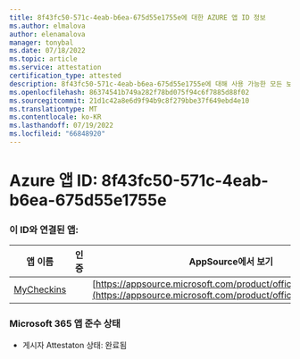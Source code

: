 ```yaml
---
title: 8f43fc50-571c-4eab-b6ea-675d55e1755e에 대한 AZURE 앱 ID 정보
ms.author: elmalova
author: elenamalova
manager: tonybal
ms.date: 07/18/2022
ms.topic: article
ms.service: attestation
certification_type: attested
description: 8f43fc50-571c-4eab-b6ea-675d55e1755e에 대해 사용 가능한 모든 보안 및 규정 준수 정보입니다.
ms.openlocfilehash: 86374541b749a282f78bd075f94c6f7885d88f02
ms.sourcegitcommit: 21d1c42a8e6d9f94b9c8f279bbe37f649ebd4e10
ms.translationtype: MT
ms.contentlocale: ko-KR
ms.lasthandoff: 07/19/2022
ms.locfileid: "66848920"
---
```

# <a name="azure-app-id-8f43fc50-571c-4eab-b6ea-675d55e1755e"></a>Azure 앱 ID: 8f43fc50-571c-4eab-b6ea-675d55e1755e


### <a name="apps-associated-with-this-id"></a>이 ID와 연결된 앱:
| **앱 이름** | **인증** | **AppSource에서 보기** |
|--------------|---------------|-----------------------|
| [MyCheckins](../forward/WA200004375.md) |  | [https://appsource.microsoft.com/product/office/WA200004375](https://appsource.microsoft.com/product/office/WA200004375) |

### <a name="microsoft-365-app-compliance-status"></a>Microsoft 365 앱 준수 상태
- 게시자 Attestaton 상태: 완료됨
